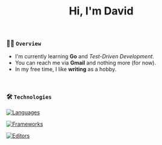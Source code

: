<h1 align="center">
  Hi, I'm David
</h1>

<br>

### 👋🏻  ️`Overview`

- I'm currently learning **Go** and _Test-Driven Development_.
- You can reach me via **Gmail** and nothing more (for now).
- In my free time, I like **writing** as a hobby.

<br>

### 🛠  ️`Technologies`

[![Languages](https://skillicons.dev/icons?i=c,java,ruby,js,html,css,kotlin)](https://skillicons.dev)

[![Frameworks](https://skillicons.dev/icons?i=react,rails)](https://skillicons.dev)

[![Editors](https://skillicons.dev/icons?i=neovim,vscode,androidstudio)](https://skillicons.dev)
